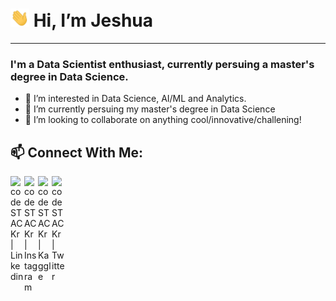 # <img src="https://raw.githubusercontent.com/ABSphreak/ABSphreak/master/gifs/Hi.gif" width="30px"> Hi, I’m Jeshua
----------------------------------------------------------
### I'm a Data Scientist enthusiast, currently persuing a master's degree in Data Science.

- 👀 I’m interested in Data Science, AI/ML and Analytics.
- 🧠 I’m currently persuing my master's degree in Data Science
- 💞️ I’m looking to collaborate on anything cool/innovative/challening!
 
[Linkedin]: https://www.linkedin.com/in/jeshua-cespedes/
[instagram]: https://www.instagram.com/jeshuacespedes/
[kaggle]: https://www.kaggle.com/jeshuacn
[twitter]:https://twitter.com/JeshuaCespedes

## 📫 Connect With Me:
[<img align="left" alt="codeSTACKr | Linkedin" width="22px" src="https://cdn.jsdelivr.net/npm/simple-icons@v3/icons/linkedin.svg" />][Linkedin]
[<img align="left" alt="codeSTACKr | Instagram" width="22px" src="https://cdn.jsdelivr.net/npm/simple-icons@v3/icons/instagram.svg" />][instagram]
[<img align="left" alt="codeSTACKr | Kaggle" width="22px" src="https://cdn.jsdelivr.net/npm/simple-icons@v3/icons/kaggle.svg" />][kaggle]
[<img align="left" alt="codeSTACKr | Twitter" width="22px" src="https://cdn.jsdelivr.net/npm/simple-icons@v3/icons/kaggle.svg" />][twitter]
<!---
jeshuacn/jeshuacn is a ✨ special ✨ repository because its `README.md` (this file) appears on your GitHub profile.
You can click the Preview link to take a look at your changes.
--->


